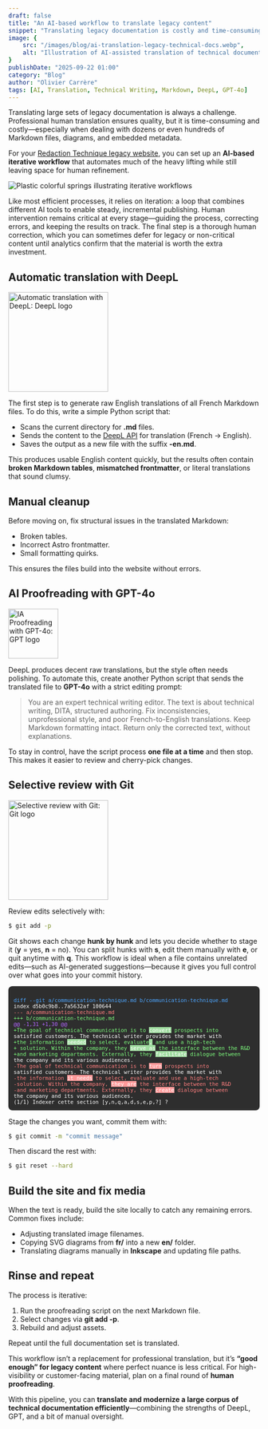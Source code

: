 ```yaml
---
draft: false
title: "An AI-based workflow to translate legacy content"
snippet: "Translating legacy documentation is costly and time-consuming. This post shows how I combined DeepL, GPT-4o, and a bit of manual editing to efficiently translate French Markdown files into polished English—good enough for legacy content and easy to iterate."
image: {
    src: "/images/blog/ai-translation-legacy-technical-docs.webp",
    alt: "Illustration of AI-assisted translation of technical documentation"
}
publishDate: "2025-09-22 01:00"
category: "Blog"
author: "Olivier Carrère"
tags: [AI, Translation, Technical Writing, Markdown, DeepL, GPT-4o]
---
```


Translating large sets of legacy documentation is always a challenge. Professional human translation ensures quality, but it is time-consuming and costly—especially when dealing with dozens or even hundreds of Markdown files, diagrams, and embedded metadata.

For your [Redaction Technique legacy website](https://docs.redaction-technique.org/), you can set up an **AI-based iterative workflow** that automates much of the heavy lifting while still leaving space for human refinement.

![Plastic colorful springs illustrating iterative workflows](/images/blog/ai-translation-legacy-technical-docs-large.webp)

Like most efficient processes, it relies on iteration: a loop that combines different AI tools to enable steady, incremental publishing. Human intervention remains critical at every stage—guiding the process, correcting errors, and keeping the results on track. The final step is a thorough human correction, which you can sometimes defer for legacy or non-critical content until analytics confirm that the material is worth the extra investment.

## Automatic translation with DeepL

<img src="/images/blog/DeepL_logo.svg" alt="Automatic translation with DeepL: DeepL logo" width="200">

The first step is to generate raw English translations of all French Markdown files. To do this, write a simple Python script that:

* Scans the current directory for **.md** files.
* Sends the content to the [DeepL API](https://www.deepl.com/docs-api) for translation (French → English).
* Saves the output as a new file with the suffix **-en.md**.

This produces usable English content quickly, but the results often contain **broken Markdown tables**, **mismatched frontmatter**, or literal translations that sound clumsy.

## Manual cleanup

Before moving on, fix structural issues in the translated Markdown:

* Broken tables.
* Incorrect Astro frontmatter.
* Small formatting quirks.

This ensures the files build into the website without errors.

## AI Proofreading with GPT-4o

<img src="/images/blog/ChatGPT-Logo.svg" alt="IA Proofreading with GPT-4o: GPT logo" width="100">

DeepL produces decent raw translations, but the style often needs polishing. To automate this, create another Python script that sends the translated file to **GPT-4o** with a strict editing prompt:

<blockquote>You are an expert technical writing editor. The text is about technical writing, DITA, structured authoring. Fix inconsistencies, unprofessional style, and poor French-to-English translations. Keep Markdown formatting intact. Return only the corrected text, without explanations.
</blockquote>

To stay in control, have the script process **one file at a time** and then stop. This makes it easier to review and cherry-pick changes.

## Selective review with Git

<img src="/images/blog/Git-logo.svg" alt="Selective review with Git: Git logo" width="200">

Review edits selectively with:

```bash
$ git add -p
```

Git shows each change **hunk by hunk** and lets you decide whether to stage it (**y** = yes, **n** = no). You can split hunks with **s**, edit them manually with **e**, or quit anytime with **q**. This workflow is ideal when a file contains unrelated edits—such as AI-generated suggestions—because it gives you full control over what goes into your commit history.

<div style="background-color:#2e2e2e; color:#ffffff; font-family: monospace; font-size: 0.75em; padding: 1em; white-space: pre-wrap; border-radius: 8px;">
<span style="color:#4da6ff;">diff --git a/communication-technique.md b/communication-technique.md</span>
index d5b0c9b8..7a5632af 100644
<span style="color:#ff7f7f;">--- a/communication-technique.md</span>
<span style="color:#7fff7f;">+++ b/communication-technique.md</span>
<span style="color:#b266ff;">@@ -1,31 +1,30 @@</span>
<span style="color:#7fff7f;">+The goal of technical communication is to <span style="color:#ffffff; background-color:#a0dca0;">convert</span> prospects into</span>
satisfied customers. The technical writer provides the market with
<span style="color:#7fff7f;">+the information <span style="color:#ffffff; background-color:#a0dca0;">needed</span> to select, evaluate<span style="color:#ffffff; background-color:#a0dca0;">,</span> and use a high-tech</span>
<span style="color:#7fff7f;">+ solution. Within the company, they <span style="color:#ffffff; background-color:#a0dca0;">serve as</span> the interface between the R&D</span>
<span style="color:#7fff7f;">+and marketing departments. Externally, they <span style="color:#ffffff; background-color:#a0dca0;">facilitate</span> dialogue between</span>
the company and its various audiences.
<span style="color:#ff7f7f;">-The goal of technical communication is to <span style="color:#ffffff; background-color:#ff9999;">turn</span> prospects into</span>
satisfied customers. The technical writer provides the market with
<span style="color:#ff7f7f;">-the information <span style="color:#ffffff; background-color:#ff9999;">it needs</span> to select, evaluate and use a high-tech</span>
<span style="color:#ff7f7f;">-solution. Within the company, <span style="color:#ffffff; background-color:#ff9999;">they are</span> the interface between the R&D</span>
<span style="color:#ff7f7f;">-and marketing departments. Externally, they <span style="color:#ffffff; background-color:#ff9999;">create</span> dialogue between</span>
the company and its various audiences.
(1/1) Indexer cette section [y,n,q,a,d,s,e,p,?] ?
</div>

Stage the changes you want, commit them with:

```bash
$ git commit -m "commit message"
```

Then discard the rest with:

```bash
$ git reset --hard
```

## Build the site and fix media

When the text is ready, build the site locally to catch any remaining errors. Common fixes include:

* Adjusting translated image filenames.
* Copying SVG diagrams from **fr/** into a new **en/** folder.
* Translating diagrams manually in **Inkscape** and updating file paths.

## Rinse and repeat

The process is iterative:

1. Run the proofreading script on the next Markdown file.
2. Select changes via **git add -p**.
3. Rebuild and adjust assets.

Repeat until the full documentation set is translated.

This workflow isn’t a replacement for professional translation, but it’s **“good enough” for legacy content** where perfect nuance is less critical. For high-visibility or customer-facing material, plan on a final round of **human proofreading**.

With this pipeline, you can **translate and modernize a large corpus of technical documentation efficiently**—combining the strengths of DeepL, GPT, and a bit of manual oversight.
